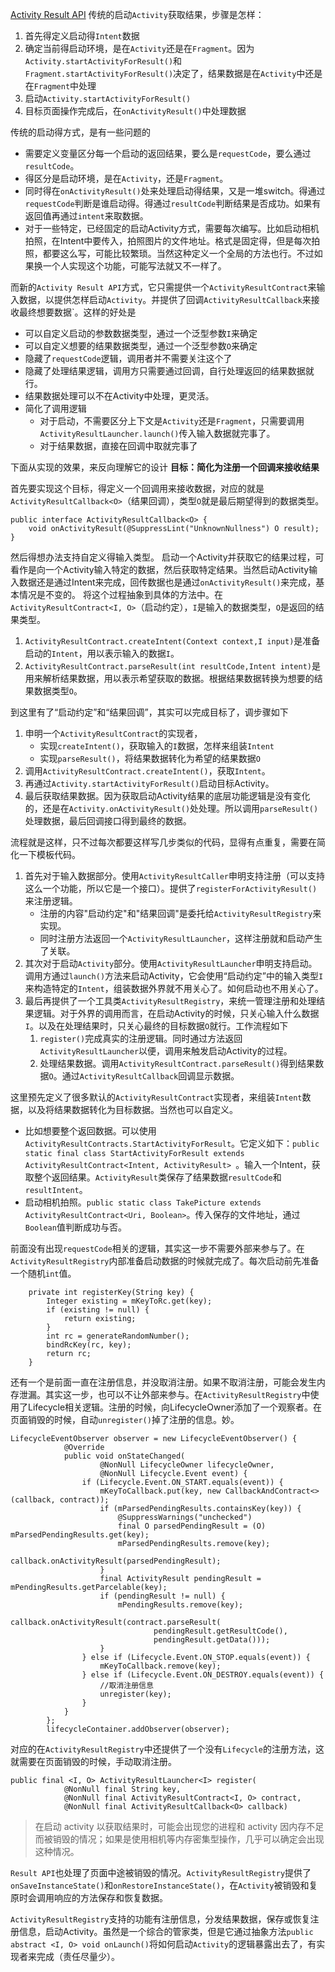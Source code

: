 [Activity Result API](https://developer.android.com/training/basics/intents/result?hl=zh-cn#launch)
传统的启动`Activity`获取结果，步骤是怎样：
1. 首先得定义启动得`Intent`数据
2. 确定当前得启动环境，是在`Activity`还是在`Fragment`。因为`Activity.startActivityForResult()`和`Fragment.startActivityForResult()`决定了，结果数据是在`Activity`中还是在`Fragment`中处理
3. 启动`Activity.startActivityForResult()`
4. 目标页面操作完成后，在`onActivityResult()`中处理数据

传统的启动得方式，是有一些问题的
* 需要定义变量区分每一个启动的返回结果，要么是`requestCode`，要么通过`resultCode`。
* 得区分是启动环境，是在`Activity`，还是`Fragment`。
* 同时得在`onActivityResult()`处来处理启动得结果，又是一堆switch。得通过`requestCode`判断是谁启动得。得通过`resultCode`判断结果是否成功。如果有返回值再通过`intent`来取数据。
* 对于一些特定，已经固定的启动Activity方式，需要每次编写。比如启动相机拍照，在Intent中要传入，拍照图片的文件地址。格式是固定得，但是每次拍照，都要这么写，可能比较繁琐。当然这种定义一个全局的方法也行。不过如果换一个人实现这个功能，可能写法就又不一样了。

而新的`Activity Result API`方式，它只需提供一个`ActivityResultContract`来输入数据，以提供怎样启动`Activity`。并提供了回调`ActivityResultCallback`来接收最终想要数据`。这样的好处是
* 可以自定义启动的参数数据类型，通过一个泛型参数`I`来确定
* 可以自定义想要的结果数据类型，通过一个泛型参数`O`来确定
* 隐藏了`requestCode`逻辑，调用者并不需要关注这个了
* 隐藏了处理结果逻辑，调用方只需要通过回调，自行处理返回的结果数据就行。
* 结果数据处理可以不在Activity中处理，更灵活。
* 简化了调用逻辑
    * 对于启动，不需要区分上下文是`Activity`还是`Fragment`，只需要调用`ActivityResultLauncher.launch()`传入输入数据就完事了。
    * 对于结果数据，直接在回调中取就完事了

下面从实现的效果，来反向理解它的设计
**目标：简化为注册一个回调来接收结果**

首先要实现这个目标，得定义一个回调用来接收数据，对应的就是`ActivityResultCallback<O>`（结果回调），类型`O`就是最后期望得到的数据类型。
```
public interface ActivityResultCallback<O> {
    void onActivityResult(@SuppressLint("UnknownNullness") O result);
}
```
然后得想办法支持自定义得输入类型。
启动一个Activity并获取它的结果过程，可看作是向一个Activity输入特定的数据，然后获取特定结果。当然启动Activity输入数据还是通过Intent来完成，回传数据也是通过`onActivityResult()`来完成，基本情况是不变的。
将这个过程抽象到具体的方法中。在`ActivityResultContract<I, O>`（启动约定），`I`是输入的数据类型，`O`是返回的结果类型。
1. `ActivityResultContract.createIntent(Context context,I input)`是准备启动的`Intent`，用以表示输入的数据`I`。
2. `ActivityResultContract.parseResult(int resultCode,Intent intent)`是用来解析结果数据，用以表示希望获取的数据。根据结果数据转换为想要的结果数据类型`O`。

到这里有了“启动约定”和“结果回调”，其实可以完成目标了，调步骤如下
1. 申明一个`ActivityResultContract`的实现者，
    * 实现`createIntent()`，获取输入的`I`数据，怎样来组装`Intent`
    * 实现`parseResult()`，将结果数据转化为希望的结果数据`O`
2. 调用`ActivityResultContract.createIntent()`，获取`Intent`。
3. 再通过`Activity.startActivityForResult()`启动目标Activity。
4. 最后获取结果数据。因为获取启动Activity结果的底层功能逻辑是没有变化的，还是在`Activity.onActivityResult()`处处理。所以调用`parseResult()`处理数据，最后回调接口得到最终的数据。

流程就是这样，只不过每次都要这样写几步类似的代码，显得有点重复，需要在简化一下模板代码。
1. 首先对于输入数据部分。使用`ActivityResultCaller`申明支持注册（可以支持这么一个功能，所以它是一个接口）。提供了`registerForActivityResult()`来注册逻辑。
    * 注册的内容"启动约定"和"结果回调"是委托给`ActivityResultRegistry`来实现。
    * 同时注册方法返回一个`ActivityResultLauncher`，这样注册就和启动产生了关联。
2. 其次对于启动`Activity`部分。使用`ActivityResultLauncher`申明支持启动。调用方通过`launch()`方法来启动Activity，它会使用“启动约定”中的输入类型`I`来构造特定的`Intent`，组装数据外界就不用关心了。如何启动也不用关心了。
3. 最后再提供了一个工具类`ActivityResultRegistry`，来统一管理注册和处理结果逻辑。对于外界的调用而言，在启动Activity的时候，只关心输入什么数据`I`。以及在处理结果时，只关心最终的目标数据`O`就行。工作流程如下
    1. `register()`完成真实的注册逻辑。同时通过方法返回`ActivityResultLauncher`以便，调用来触发启动Activity的过程。
    2. 处理结果数据。调用`ActivityResultContract.parseResult()`得到结果数据`O`。通过`ActivityResultCallback`回调显示数据。

这里预先定义了很多默认的`ActivityResultContract`实现者，来组装`Intent`数据，以及将结果数据转化为目标数据。当然也可以自定义。
* 比如想要整个返回数据。可以使用`ActivityResultContracts.StartActivityForResult`。它定义如下：`public static final class StartActivityForResult extends ActivityResultContract<Intent, ActivityResult> `。输入一个Intent，获取整个返回结果。`ActivityResult`类保存了结果数据`resultCode`和`resultIntent`。
* 启动相机拍照。`public static class TakePicture extends ActivityResultContract<Uri, Boolean>`。传入保存的文件地址，通过`Boolean`值判断成功与否。

前面没有出现`requestCode`相关的逻辑，其实这一步不需要外部来参与了。在`ActivityResultRegistry`内部准备启动数据的时候就完成了。每次启动前先准备一个随机`int`值。
```
    private int registerKey(String key) {
        Integer existing = mKeyToRc.get(key);
        if (existing != null) {
            return existing;
        }
        int rc = generateRandomNumber();
        bindRcKey(rc, key);
        return rc;
    }
```

还有一个是前面一直在注册信息，并没取消注册。如果不取消注册，可能会发生内存泄漏。其实这一步，也可以不让外部来参与。在`ActivityResultRegistry`中使用了Lifecycle相关逻辑。注册的时候，向LifecycleOwner添加了一个观察者。在页面销毁的时候，自动`unregister()`掉了注册的信息。妙。
```
LifecycleEventObserver observer = new LifecycleEventObserver() {
            @Override
            public void onStateChanged(
                    @NonNull LifecycleOwner lifecycleOwner,
                    @NonNull Lifecycle.Event event) {
                if (Lifecycle.Event.ON_START.equals(event)) {
                    mKeyToCallback.put(key, new CallbackAndContract<>(callback, contract));
                    if (mParsedPendingResults.containsKey(key)) {
                        @SuppressWarnings("unchecked")
                        final O parsedPendingResult = (O) mParsedPendingResults.get(key);
                        mParsedPendingResults.remove(key);
                        callback.onActivityResult(parsedPendingResult);
                    }
                    final ActivityResult pendingResult = mPendingResults.getParcelable(key);
                    if (pendingResult != null) {
                        mPendingResults.remove(key);
                        callback.onActivityResult(contract.parseResult(
                                pendingResult.getResultCode(),
                                pendingResult.getData()));
                    }
                } else if (Lifecycle.Event.ON_STOP.equals(event)) {
                    mKeyToCallback.remove(key);
                } else if (Lifecycle.Event.ON_DESTROY.equals(event)) {
                    //取消注册信息
                    unregister(key);
                }
            }
        };
        lifecycleContainer.addObserver(observer);
```
对应的在`ActivityResultRegistry`中还提供了一个没有`Lifecycle`的注册方法，这就需要在页面销毁的时候，手动取消注册。
```
public final <I, O> ActivityResultLauncher<I> register(
            @NonNull final String key,
            @NonNull final ActivityResultContract<I, O> contract,
            @NonNull final ActivityResultCallback<O> callback)
```

> 在启动 activity 以获取结果时，可能会出现您的进程和 activity 因内存不足而被销毁的情况；如果是使用相机等内存密集型操作，几乎可以确定会出现这种情况。

`Result API`也处理了页面中途被销毁的情况。`ActivityResultRegistry`提供了`onSaveInstanceState()`和`onRestoreInstanceState()`，在`Activity`被销毁和复原时会调用响应的方法保存和恢复数据。

`ActivityResultRegistry`支持的功能有注册信息，分发结果数据，保存或恢复注册信息，启动Activity。虽然是一个综合的管家类，但是它通过抽象方法`public abstract <I, O> void onLaunch()`将如何启动`Activity`的逻辑暴露出去了，有实现者来完成（责任尽量少）。